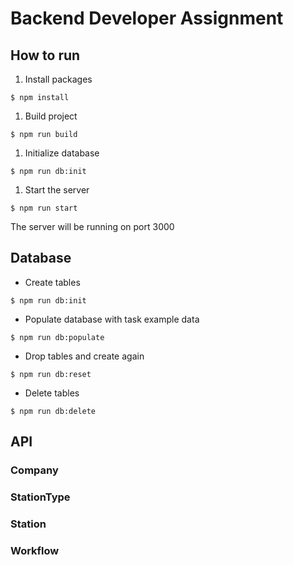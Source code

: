 # Backend Developer Assignment

## How to run

1. Install packages

`$ npm install`

1. Build project

`$ npm run build`

1. Initialize database

`$ npm run db:init`

1. Start the server

`$ npm run start`

The server will be running on port 3000

## Database

* Create tables

`$ npm run db:init`

* Populate database with task example data

`$ npm run db:populate`

* Drop tables and create again

`$ npm run db:reset`

* Delete tables

`$ npm run db:delete`

## API

### Company

### StationType

### Station

### Workflow

